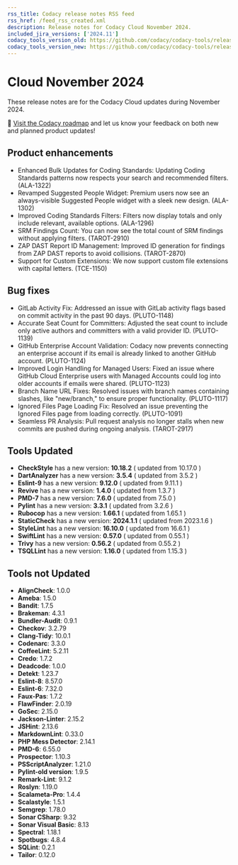 ```yaml
---
rss_title: Codacy release notes RSS feed
rss_href: /feed_rss_created.xml
description: Release notes for Codacy Cloud November 2024.
included_jira_versions: ['2024.11']
codacy_tools_version_old: https://github.com/codacy/codacy-tools/releases/tag/7.24.6
codacy_tools_version_new: https://github.com/codacy/codacy-tools/releases/tag/7.24.57
---
```


# Cloud November 2024

These release notes are for the Codacy Cloud updates during November 2024.

📢 [Visit the Codacy roadmap](https://roadmap.codacy.com) and <span class="skip-vale">let us know</span> your feedback on both new and planned product updates!

## Product enhancements
-  Enhanced Bulk Updates for Coding Standards: Updating Coding Standards patterns now respects your search and recommended filters. (ALA-1322)
-  Revamped Suggested People Widget: Premium users now see an always-visible Suggested People widget with a sleek new design. (ALA-1302)
-  Improved Coding Standards Filters: Filters now display totals and only include relevant, available options. (ALA-1296)
-  SRM Findings Count: You can now see the total count of SRM findings without applying filters. (TAROT-2910)
-  ZAP DAST Report ID Management: Improved ID generation for findings from ZAP DAST reports to avoid collisions. (TAROT-2870)
-  Support for Custom Extensions: We now support custom file extensions with capital letters. (TCE-1150)


## Bug fixes
-  GitLab Activity Fix: Addressed an issue with GitLab activity flags based on commit activity in the past 90 days. (PLUTO-1148)
-  Accurate Seat Count for Committers: Adjusted the seat count to include only active authors and committers with a valid provider ID. (PLUTO-1139)
-  GitHub Enterprise Account Validation: Codacy now prevents connecting an enterprise account if its email is already linked to another GitHub account. (PLUTO-1124)
-  Improved Login Handling for Managed Users: Fixed an issue where GitHub Cloud Enterprise users with Managed Accounts could log into older accounts if emails were shared. (PLUTO-1123)
-  Branch Name URL Fixes: Resolved issues with branch names containing slashes, like "new/branch," to ensure proper functionality. (PLUTO-1117)
-  Ignored Files Page Loading Fix: Resolved an issue preventing the Ignored Files page from loading correctly. (PLUTO-1091)
-  Seamless PR Analysis: Pull request analysis no longer stalls when new commits are pushed during ongoing analysis. (TAROT-2917) 

## Tools Updated
-  **CheckStyle** has a new version: **10.18.2** ( updated from 10.17.0 )
-  **DartAnalyzer** has a new version: **3.5.4** ( updated from 3.5.2 )
-  **Eslint-9** has a new version: **9.12.0** ( updated from 9.11.1 )
-  **Revive** has a new version: **1.4.0** ( updated from 1.3.7 )
-  **PMD-7** has a new version: **7.6.0** ( updated from 7.5.0 )
-  **Pylint** has a new version: **3.3.1** ( updated from 3.2.6 )
-  **Rubocop** has a new version: **1.66.1** ( updated from 1.65.1 )
-  **StaticCheck** has a new version: **2024.1.1** ( updated from 2023.1.6 )
-  **StyleLint** has a new version: **16.10.0** ( updated from 16.6.1 )
-  **SwiftLint** has a new version: **0.57.0** ( updated from 0.55.1 )
-  **Trivy** has a new version: **0.56.2** ( updated from 0.55.2 )
-  **TSQLLint** has a new version: **1.16.0** ( updated from 1.15.3 )

## Tools not Updated
-  **AlignCheck**: 1.0.0
-  **Ameba**: 1.5.0
-  **Bandit**: 1.7.5
-  **Brakeman**: 4.3.1
-  **Bundler-Audit**: 0.9.1
-  **Checkov**: 3.2.79
-  **Clang-Tidy**: 10.0.1
-  **Codenarc**: 3.3.0
-  **CoffeeLint**: 5.2.11
-  **Credo**: 1.7.2
-  **Deadcode**: 1.0.0
-  **Detekt**: 1.23.7
-  **Eslint-8**: 8.57.0
-  **Eslint-6**: 7.32.0
-  **Faux-Pas**: 1.7.2
-  **FlawFinder**: 2.0.19
-  **GoSec**: 2.15.0
-  **Jackson-Linter**: 2.15.2
-  **JSHint**: 2.13.6
-  **MarkdownLint**: 0.33.0
-  **PHP Mess Detector**: 2.14.1
-  **PMD-6**: 6.55.0
-  **Prospector**: 1.10.3
-  **PSScriptAnalyzer**: 1.21.0
-  **Pylint-old version**: 1.9.5
-  **Remark-Lint**: 9.1.2
-  **Roslyn**: 1.19.0
-  **Scalameta-Pro**: 1.4.4
-  **Scalastyle**: 1.5.1
-  **Semgrep**: 1.78.0
-  **Sonar CSharp**: 9.32
-  **Sonar Visual Basic**: 8.13
-  **Spectral**: 1.18.1
-  **Spotbugs**: 4.8.4
-  **SQLint**: 0.2.1
-  **Tailor**: 0.12.0